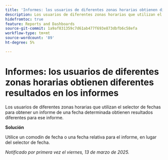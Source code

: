 ```yaml
---
title: 'Informes: los usuarios de diferentes zonas horarias obtienen diferentes resultados en los informes'
description: Los usuarios de diferentes zonas horarias que utilizan el selector de fechas para obtener un informe de una fecha determinada obtienen resultados diferentes para ese informe.
hidefromtoc: true
feature: Reports and Dashboards
source-git-commit: 1a9af831359c7d61ab477f693e873dbfb6c58efa
workflow-type: tm+mt
source-wordcount: '89'
ht-degree: 5%

---
```



# Informes: los usuarios de diferentes zonas horarias obtienen diferentes resultados en los informes

Los usuarios de diferentes zonas horarias que utilizan el selector de fechas para obtener un informe de una fecha determinada obtienen resultados diferentes para ese informe.

**Solución**

Utilice un comodín de fecha o una fecha relativa para el informe, en lugar del selector de fecha.

_Notificado por primera vez el viernes, 13 de marzo de 2025._
